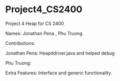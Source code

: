# Project4_CS2400
 Project 4 Heap for CS 2400

Names: Jonathan Pena , Phu Truong

Contributions:

Jonathan Pena: Heapddriver.java and helped debug

Phu Truong:

Extra Features: Interface and generic functionality.
